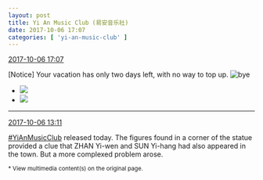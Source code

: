```yaml
---
layout: post
title: Yi An Music Club (易安音乐社)
date: 2017-10-06 17:07
categories: [ 'yi-an-music-club' ]
---
```


<div class="weibo-info">
  <a href="http://weibo.com/6094546964/Fp8gvy2SO">2017-10-06 17:07</a>
</div>

[Notice] Your vacation has only two days left, with no way to top up. ![bye](http://img.t.sinajs.cn/t4/appstyle/expression/ext/normal/70/88_org.gif)

<!-- more -->

<ul class="weibo-pic-list-1">
  <li class="weibo-pic">
    <a href="http://wx1.sinaimg.cn/mw690/006Es64Agy1fk8myssrgrj32eb1sl1ky.jpg"><img src="//wx1.sinaimg.cn/thumb150/006Es64Agy1fk8myssrgrj32eb1sl1ky.jpg" /></a>
  </li>
  <li class="weibo-pic">
    <a href="http://wx2.sinaimg.cn/mw690/006Es64Agy1fk8myty7tvj30vb0t7wjj.jpg"><img src="//wx2.sinaimg.cn/thumb150/006Es64Agy1fk8myty7tvj30vb0t7wjj.jpg" /></a>
  </li>
</ul>

---

<div class="weibo-info">
  <a href="http://weibo.com/6094546964/Fp6IQp0eE">2017-10-06 13:11</a>
</div>

[#YiAnMusicClub](http://weibo.com/p/100808beae2e3e05b17b64f63ebedca39f19b2/super_index) released today. The figures found in a corner of the statue provided a clue that ZHAN Yi-wen and SUN Yi-hang had also appeared in the town. But a more complexed problem arose.

<small>* View multimedia content(s) on the original page.</small>
